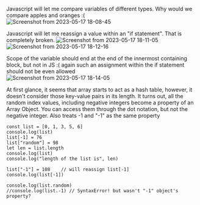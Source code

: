 Javascript will let me compare variables of different types. Why would we compare apples and oranges :(  
![Screenshot from 2023-05-17 18-08-45](https://github.com/Massinja/learning-progress/assets/84927906/d791fffb-c127-4c38-8202-ac121064c3a7)

Javascript will let me reassign a value within an "if statement". That is completely broken.
![Screenshot from 2023-05-17 18-11-05](https://github.com/Massinja/learning-progress/assets/84927906/7f11689c-d899-4e6e-ac3b-d61e5d95569b)
![Screenshot from 2023-05-17 18-12-16](https://github.com/Massinja/learning-progress/assets/84927906/f9613d5a-7cc9-44f5-be43-45ec0f9fe66b)

Scope of the variable should end at the end of the innermost containing block, but not in JS :( again such an assignment within the if statement should not be even allowed  
![Screenshot from 2023-05-17 18-14-05](https://github.com/Massinja/learning-progress/assets/84927906/9606e808-641a-42df-8e2a-03aa6dfbfb43)

At first glance, it seems that array starts to act as a hash table, however, it  doesn't consider those key-value pairs in its length.
It turns out, all the random index values, including negative integers become a property of an Array Object. You can access them through the dot notation, but not the negative integer. Also treats -1 and "-1" as the same property

    const list = [0, 1, 3, 5, 6]
    console.log(list)
    list[-1] = 76
    list["random"] = 98
    let len = list.length
    console.log(list)
    console.log("length of the list is", len)

    list["-1"] = 108    // will reassign list[-1]
    console.log(list[-1])

    console.log(list.random)
    //console.log(list.-1) // SyntaxError! but wasn't "-1" object's property?
    



